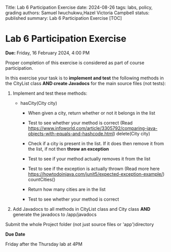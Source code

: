 Title: Lab 6 Participation Exercise
date: 2024-08-26
tags: labs, policy, grading
authors: Samuel Iwuchukwu,Hazel Victoria Campbell
status: published
summary: Lab 6 Participation Exercise
[TOC]

# Lab 6 Participation Exercise

**Due:** Friday, 16 February 2024, 4:00 PM


Proper completion of this exercise is considered as part of course participation.

In this exercise your task is to **implement and test** the following methods in the CityList class **AND create Javadocs** for the main source files (not tests):

1) Implement and test these methods:
    - hasCity(City city)
        - When given a city, return whether or not it belongs in the list

        - Test to see whether your method is correct (Read https://www.infoworld.com/article/3305792/comparing-java-objects-with-equals-and-hashcode.html) delete(City city)

        - Check if a city is present in the list. If it does then remove it from the list, if not then **throw an exception**

        - Test to see if your method actually removes it from the list

        - Test to see if the exception is actually thrown (Read more here https://howtodoinjava.com/junit5/expected-exception-example/) countCities()

        - Return how many cities are in the list

        -  Test to see whether your method is correct
        
2) Add Javadocs to all methods in CityList class and City class **AND** generate the javadocs to <project-name>/app/javadocs

Submit the whole Project folder (not just source files or 'app')directory

**Due Date**

Friday after the Thursday lab at 4PM